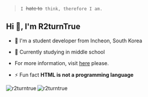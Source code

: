 
> `I `~~hate to~~` think, therefore I am.`

## Hi 👋, I'm R2turnTrue

- 👋 I'm a student developer from Incheon, South Korea

- 📝 Currently studying in middle school

- For more information, visit [here](https://r2turntrue.notion.site/aa24605e07af4ef5ae977e55834288ff) please.

- ⚡ Fun fact **HTML is not a programming language**

<p><img align="left" src="https://github-readme-stats.vercel.app/api/top-langs?username=r2turntrue&show_icons=true&locale=en&layout=compact" alt="r2turntrue" /></p>

<p><img align="center" src="https://github-readme-stats.vercel.app/api?username=r2turntrue&show_icons=true&locale=en" alt="r2turntrue" /></p>
